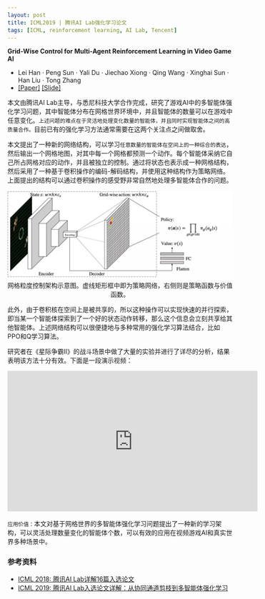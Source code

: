 ```yaml
---
layout: post
title: ICML2019 | 腾讯AI Lab强化学习论文
tags: [ICML, reinforcement learning, AI Lab, Tencent]
---
```


**Grid-Wise Control for Multi-Agent Reinforcement Learning in Video Game AI**

- Lei Han · Peng Sun · Yali Du · Jiechao Xiong · Qing Wang · Xinghai Sun · Han Liu · Tong Zhang
- [[Paper]](http://proceedings.mlr.press/v97/han19a/han19a.pdf) [[Slide]](https://icml.cc/media/Slides/icml/2019/201(11-11-00)-11-11-30-4821-grid-wise_contr.pdf)

本文由腾讯AI Lab主导，与悉尼科技大学合作完成，研究了游戏AI中的多智能体强化学习问题，其中智能体分布在网格世界环境中，并且智能体的数量可以在游戏中任意变化。`上述问题的难点在于灵活地处理变化数量的智能体，并且同时实现智能体之间的高质量合作。`目前已有的强化学习方法通常需要在这两个关注点之间做取舍。

本文提出了一种新的网络结构，可以学习`任意数量的智能体在空间上的一种综合的表达`，然后输出一个网格地图，对其中每一个网格都预测一个动作。每个智能体采纳它自己所占网格对应的动作，并且被独立的控制。通过将状态也表示成一种网格结构，然后采用了一种基于卷积操作的编码-解码结构，并使用这种结构作为策略网络。上面提出的结构可以通过卷积操作的感受野非常自然地处理多智能体合作的问题。

<p style="text-align:center">
	<img src="/topics/img/icml19/tencent-multi-rl.jpeg" width="650" />
	<br /> 网格粒度控制架构示意图。虚线矩形框中即为策略网络，右侧则是策略函数与价值函数。
</p>

此外，由于卷积核在空间上是被共享的，所以这种操作可以实现快速的并行探索，即当某一个智能体探索到了一个好的状态动作转移，那么这个信息会立刻共享给其他智能体。上述网络结构可以很便捷地与多种常用的强化学习算法结合，比如PPO和Q学习算法。

研究者在《星际争霸II》的战斗场景中做了大量的实验并进行了详尽的分析，结果表明该方法十分有效。下面是一段演示视频：

<iframe width="560" height="315" src="https://www.youtube.com/embed/LTcr01iTgZA" frameborder="0" allowfullscreen></iframe>

`应用价值：`本文对基于网格世界的多智能体强化学习问题提出了一种新的学习架构，可以灵活处理数量变化的智能体个数，可以有效的应用在视频游戏AI和真实世界多种场景中。

### 参考资料

- [ICML 2018: 腾讯AI Lab详解16篇入选论文](https://mp.weixin.qq.com/s?__biz=MzIzOTg4MjEwNw==&mid=2247483807&idx=1&sn=d90e8996f7533dcc9e83f9f171bb4525&scene=21#wechat_redirect)
- [ICML 2019: 腾讯AI Lab入选论文详解：从协同通道剪枝到多智能体强化学习](https://mp.weixin.qq.com/s?__biz=MzIzOTg4MjEwNw==&mid=2247484146&idx=1&sn=7b5d38201a597d76ea22fba87083249e&chksm=e92218e6de5591f0082436635bde71450f998bfec3878722b5d67e3932dce3120d7aa7ef7778&mpshare=1&scene=1&srcid=#rd)
